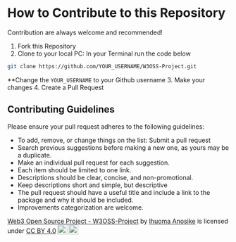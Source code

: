 # How to Contribute to this Repository

Contribution are always welcome and recommended!
1. Fork this Repository 
2. Clone to your local PC: In your Terminal run the code below
```sh
git clone https://github.com/YOUR_USERNAME/W3OSS-Project.git
```
**Change the `YOUR_USERNAME` to your Github username
3. Make your changes
4. Create a Pull Request

## Contributing Guidelines

Please ensure your pull request adheres to the following guidelines:

- To add, remove, or change things on the list: Submit a pull request
- Search previous suggestions before making a new one, as yours may be a duplicate.
- Make an individual pull request for each suggestion.
- Each item should be limited to one link.
- Descriptions should be clear, concise, and non-promotional.
- Keep descriptions short and simple, but descriptive
- The pull request should have a useful title and include a link to the package and why it should be included.
- Improvements categorization are welcome.

<p xmlns:cc="http://creativecommons.org/ns#" xmlns:dct="http://purl.org/dc/terms/"><a property="dct:title" rel="cc:attributionURL" href="https://github.com/oma131/W3OSS-Project">Web3 Open Source Project - W3OSS-Project</a> by <a rel="cc:attributionURL dct:creator" property="cc:attributionName" href="https://github.com/oma131">Ihuoma Anosike</a> is licensed under <a href="http://creativecommons.org/licenses/by/4.0/?ref=chooser-v1" target="_blank" rel="license noopener noreferrer" style="display:inline-block;">CC BY 4.0<img style="height:22px!important;margin-left:3px;vertical-align:text-bottom;" src="https://mirrors.creativecommons.org/presskit/icons/cc.svg?ref=chooser-v1"><img style="height:22px!important;margin-left:3px;vertical-align:text-bottom;" src="https://mirrors.creativecommons.org/presskit/icons/by.svg?ref=chooser-v1"></a></p>